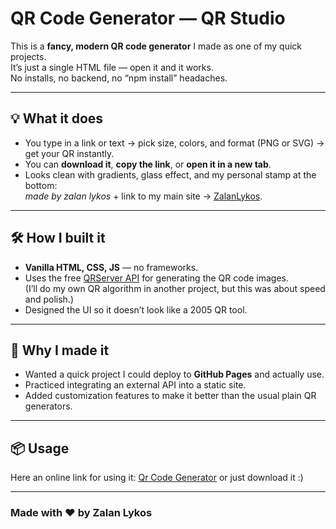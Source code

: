 # QR Code Generator — QR Studio

This is a **fancy, modern QR code generator** I made as one of my quick projects.  
It’s just a single HTML file — open it and it works.  
No installs, no backend, no “npm install” headaches.

---

## 💡 What it does
- You type in a link or text → pick size, colors, and format (PNG or SVG) → get your QR instantly.  
- You can **download it**, **copy the link**, or **open it in a new tab**.  
- Looks clean with gradients, glass effect, and my personal stamp at the bottom:  
  *made by zalan lykos* + link to my main site → [ZalanLykos](https://zalanlykos.github.io/web).

---

## 🛠 How I built it
- **Vanilla HTML, CSS, JS** — no frameworks.
- Uses the free [QRServer API](https://goqr.me/api/) for generating the QR code images.  
  (I’ll do my own QR algorithm in another project, but this was about speed and polish.)
- Designed the UI so it doesn’t look like a 2005 QR tool.

---

## 🚀 Why I made it
- Wanted a quick project I could deploy to **GitHub Pages** and actually use.  
- Practiced integrating an external API into a static site.  
- Added customization features to make it better than the usual plain QR generators.

---

## 📦 Usage
Here an online link for using it: [Qr Code Generator](https://zalanlykos.github.io/qr-code-generator)
or just download it :)

---


### Made with ❤️ by Zalan Lykos
